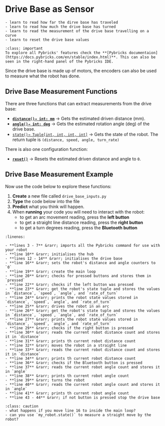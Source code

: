 # Drive Base as Sensor

```{topic} In this lesson you will:
- learn to read how far the dirve base has traveled
- learn to read how much the drive base has turned
- learn to read the measurement of the drive base travelling on a curve
- learn to reset the drive base values
```

```{admonition} Pybrick Documentation
:class: important
To explore all Pybricks' features check the **[Pybricks documentaion](https://docs.pybricks.com/en/stable/index.html)**. This can also be seen in the right-hand panel of the Pybricks IDE.
```

Since the drive base is made up of motors, the encoders can also be used to measure what the robot has done.

## Drive Base Measurement Functions

There are three functions that can extract measurements from the drive base:

- **[`distance()→ int: mm`](https://code.pybricks.com/static/docs/v2.7.0/robotics.html#pybricks.robotics.DriveBase.distance)** &rarr; Gets the estimated driven distance (mm).
- **[`angle()→ int: deg`](https://code.pybricks.com/static/docs/v2.7.0/robotics.html#pybricks.robotics.DriveBase.angle)** &rarr; Gets the estimated rotation angle (deg) of the drive base.
- [`state()→ Tuple[int, int, int, int]`](https://code.pybricks.com/static/docs/v2.7.0/robotics.html#pybricks.robotics.DriveBase.state) &rarr; Gets the state of the robot. The return tuple is `(distance, speed, angle, turn_rate)`

There is also one configuration function:

- **[`reset()`](https://code.pybricks.com/static/docs/v2.7.0/robotics.html#pybricks.robotics.DriveBase.reset)** &rarr; Resets the estimated driven distance and angle to `0`.

## Drive Base Measurement Example

Now use the code below to explore these functions:

1. **Create** a new file called `drive_base_inputs.py`
2. **Type** the code below into the file
3. **Predict** what you think will happen.
4. When **running** your code you will need to interact with the robot:
    - to get an arc movement reading, press the **left button**
    - to get a straight line distance reading, press the **right button**
    - to get a turn degrees reading, press the **Bluetooth button**

```{literalinclude} ./python_files/drive_base_input.py
:linenos:
```

```{admonition} Investigate
- **lines 3 - 7** &rarr; imports all the Pybricks command for use with your robot
- **line 10** &rarr; initialises the hub
- **lines 12 - 14** &rarr; initialises the drive base
- **line 16** &rarr; sets the robot's distance and angle counters to `0`
- **line 19** &rarr; create the main loop
- **line 20** &rarr; checks for pressed buttons and stores them in `pressed`
- **line 22** &rarr; checks if the left button was pressed
- **line 23** &rarr; get the robot's state tuple and stores the values in `distance`, `speed`, `angle`, and `rate_of_turn`
- **line 24** &rarr; prints the robot state values stored in `distance`, `speed`, `angle`, and `rate_of_turn`
- **line 25** &rarr; drives the robot in an arc
- **line 26** &rarr; get the robot's state tuple and stores the values in `distance`, `speed`, `angle`, and `rate_of_turn`
- **line 27** &rarr; prints the robot state values stored in `distance`, `speed`, `angle`, and `rate_of_turn`
- **line 29** &rarr; checks if the right button is pressed
- **line 30** &rarr; reads the current robot distance count and stores it in `distance`
- **line 31** &rarr; prints th current robot distance count
- **line 32** &rarr; moves the robot in a straight line
- **line 33** &rarr; reads the current robot distance count and stores it in `distance`
- **line 34** &rarr; prints th current robot distance count
- **line 36** &rarr; checks if the Bluetooth button is pressed
- **line 37** &rarr; reads the current robot angle count and stores it in `angle`
- **line 38** &rarr; prints th current robot angle count
- **line 39** &rarr; turns the robot
- **line 40** &rarr; reads the current robot angle count and stores it in `angle`
- **line 41** &rarr; prints th current robot angle count
- **line 43 - 44** &rarr; if not button is pressed stop the drive base
```

```{admonition} Modify
:class: caution
- what happens if you move line 16 to inside the main loop?
- can you use `my_robot.state()` to measure a straight move by the robot?
